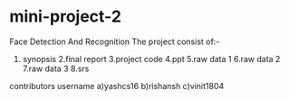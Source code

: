 # mini-project-2
Face Detection And Recognition
The project consist of:-
1. synopsis
2.final report
3.project code 
4.ppt
5.raw data 1
6.raw data 2
7.raw data 3
8.srs


contributors
username
a)yashcs16
b)rishansh
c)vinit1804
